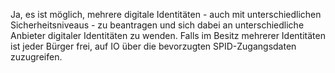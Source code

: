 Ja, es ist möglich, mehrere digitale Identitäten - auch mit unterschiedlichen Sicherheitsniveaus - zu beantragen und sich dabei an unterschiedliche Anbieter digitaler Identitäten zu wenden. Falls im Besitz mehrerer Identitäten ist jeder Bürger frei, auf IO über die bevorzugten SPID-Zugangsdaten zuzugreifen.